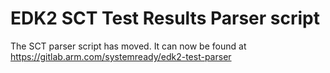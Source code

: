 # EDK2 SCT Test Results Parser script

The SCT parser script has moved. It can now be found at https://gitlab.arm.com/systemready/edk2-test-parser
